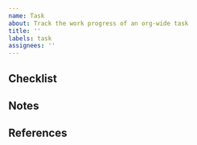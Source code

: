 ```yaml
---
name: Task
about: Track the work progress of an org-wide task
title: ''
labels: task
assignees: ''
---
```

<!-- briefly describe the task -->

## Checklist

<!--
- [ ] example requirement
-->

## Notes <!--(optional)-->

<!-- compile useful notes, code samples, ideas from the comments here -->

## References <!--(optional)-->

<!--
- [link-name](linkurl) - link description
-->

